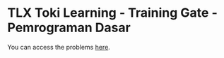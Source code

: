 # TLX Toki Learning - Training Gate - Pemrograman Dasar
You can access the problems <a href="https://training.ia-toki.org/training/curriculums/1/courses/1/chapters">here</a>. 